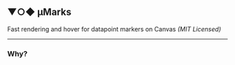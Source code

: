 ## ▼○◆ μMarks

Fast rendering and hover for datapoint markers on Canvas _(MIT Licensed)_

---
### Why?